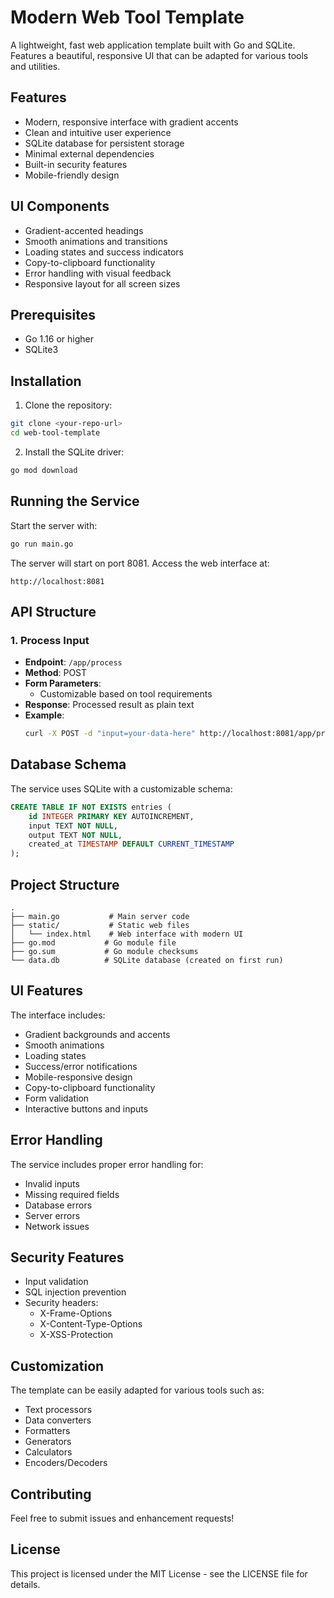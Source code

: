 # Modern Web Tool Template

A lightweight, fast web application template built with Go and SQLite. Features a beautiful, responsive UI that can be adapted for various tools and utilities.

## Features

- Modern, responsive interface with gradient accents
- Clean and intuitive user experience
- SQLite database for persistent storage
- Minimal external dependencies
- Built-in security features
- Mobile-friendly design

## UI Components

- Gradient-accented headings
- Smooth animations and transitions
- Loading states and success indicators
- Copy-to-clipboard functionality
- Error handling with visual feedback
- Responsive layout for all screen sizes

## Prerequisites

- Go 1.16 or higher
- SQLite3

## Installation

1. Clone the repository:
```bash
git clone <your-repo-url>
cd web-tool-template
```

2. Install the SQLite driver:
```bash
go mod download
```

## Running the Service

Start the server with:
```bash
go run main.go
```

The server will start on port 8081. Access the web interface at:
```
http://localhost:8081
```

## API Structure

### 1. Process Input
- **Endpoint**: `/app/process`
- **Method**: POST
- **Form Parameters**: 
  - Customizable based on tool requirements
- **Response**: Processed result as plain text
- **Example**:
  ```bash
  curl -X POST -d "input=your-data-here" http://localhost:8081/app/process
  ```

## Database Schema

The service uses SQLite with a customizable schema:

```sql
CREATE TABLE IF NOT EXISTS entries (
    id INTEGER PRIMARY KEY AUTOINCREMENT,
    input TEXT NOT NULL,
    output TEXT NOT NULL,
    created_at TIMESTAMP DEFAULT CURRENT_TIMESTAMP
);
```

## Project Structure

```
.
├── main.go           # Main server code
├── static/           # Static web files
│   └── index.html    # Web interface with modern UI
├── go.mod           # Go module file
├── go.sum           # Go module checksums
└── data.db          # SQLite database (created on first run)
```

## UI Features

The interface includes:
- Gradient backgrounds and accents
- Smooth animations
- Loading states
- Success/error notifications
- Mobile-responsive design
- Copy-to-clipboard functionality
- Form validation
- Interactive buttons and inputs

## Error Handling

The service includes proper error handling for:
- Invalid inputs
- Missing required fields
- Database errors
- Server errors
- Network issues

## Security Features

- Input validation
- SQL injection prevention
- Security headers:
  - X-Frame-Options
  - X-Content-Type-Options
  - X-XSS-Protection

## Customization

The template can be easily adapted for various tools such as:
- Text processors
- Data converters
- Formatters
- Generators
- Calculators
- Encoders/Decoders

## Contributing

Feel free to submit issues and enhancement requests!

## License

This project is licensed under the MIT License - see the LICENSE file for details.

